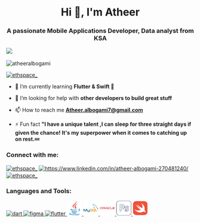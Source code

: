 <h1 align="center">Hi 👋, I'm Atheer</h1>
<h3 align="center">A passionate Mobile Applications Developer, Data analyst from KSA</h3>
<img align=“right” alt+”coding” width=400 src=“https://www.deviantart.com/speed-farm/art/Computer-Pixel-Art-705881637”>


<p align="left"> <img src="https://komarev.com/ghpvc/?username=atheeralbogami&label=Profile%20views&color=0e75b6&style=flat" alt="atheeralbogami" /> </p>

<p align="left"> <a href="https://twitter.com/ethspace_" target="blank"><img src="https://img.shields.io/twitter/follow/ethspace_?logo=twitter&style=for-the-badge" alt="ethspace_" /></a> </p>

- 👾 I’m currently learning **Flutter & Swift 🧠**

- 🤝 I’m looking for help with **other developers to build great stuff**

- 📫 How to reach me **Atheer.albogami7@gmail.com**

- ⚡ Fun fact **"I have a unique talent ,I can sleep for three straight days if given the chance! It's my superpower when it comes to catching up on rest.💤**

<h3 align="left">Connect with me:</h3>
<p align="left">
<a href="https://twitter.com/ethspace_" target="blank"><img align="center" src="https://raw.githubusercontent.com/rahuldkjain/github-profile-readme-generator/master/src/images/icons/Social/twitter.svg" alt="ethspace_" height="30" width="40" /></a>
<a href="https://linkedin.com/in/https://www.linkedin.com/in/atheer-albogami-270481240/" target="blank"><img align="center" src="https://raw.githubusercontent.com/rahuldkjain/github-profile-readme-generator/master/src/images/icons/Social/linked-in-alt.svg" alt="https://www.linkedin.com/in/atheer-albogami-270481240/" height="30" width="40" /></a>
<a href="https://instagram.com/ethspace_" target="blank"><img align="center" src="https://raw.githubusercontent.com/rahuldkjain/github-profile-readme-generator/master/src/images/icons/Social/instagram.svg" alt="ethspace_" height="30" width="40" /></a>
</p>

<h3 align="left">Languages and Tools:</h3>
<p align="left"> <a href="https://dart.dev" target="_blank" rel="noreferrer"> <img src="https://www.vectorlogo.zone/logos/dartlang/dartlang-icon.svg" alt="dart" width="40" height="40"/> </a> <a href="https://www.figma.com/" target="_blank" rel="noreferrer"> <img src="https://www.vectorlogo.zone/logos/figma/figma-icon.svg" alt="figma" width="40" height="40"/> </a> <a href="https://flutter.dev" target="_blank" rel="noreferrer"> <img src="https://www.vectorlogo.zone/logos/flutterio/flutterio-icon.svg" alt="flutter" width="40" height="40"/> </a> <a href="https://www.java.com" target="_blank" rel="noreferrer"> <img src="https://raw.githubusercontent.com/devicons/devicon/master/icons/java/java-original.svg" alt="java" width="40" height="40"/> </a> <a href="https://www.mysql.com/" target="_blank" rel="noreferrer"> <img src="https://raw.githubusercontent.com/devicons/devicon/master/icons/mysql/mysql-original-wordmark.svg" alt="mysql" width="40" height="40"/> </a> <a href="https://www.oracle.com/" target="_blank" rel="noreferrer"> <img src="https://raw.githubusercontent.com/devicons/devicon/master/icons/oracle/oracle-original.svg" alt="oracle" width="40" height="40"/> </a> <a href="https://www.photoshop.com/en" target="_blank" rel="noreferrer"> <img src="https://raw.githubusercontent.com/devicons/devicon/master/icons/photoshop/photoshop-line.svg" alt="photoshop" width="40" height="40"/> </a> <a href="https://developer.apple.com/swift/" target="_blank" rel="noreferrer"> <img src="https://raw.githubusercontent.com/devicons/devicon/master/icons/swift/swift-original.svg" alt="swift" width="40" height="40"/> </a> </p>
